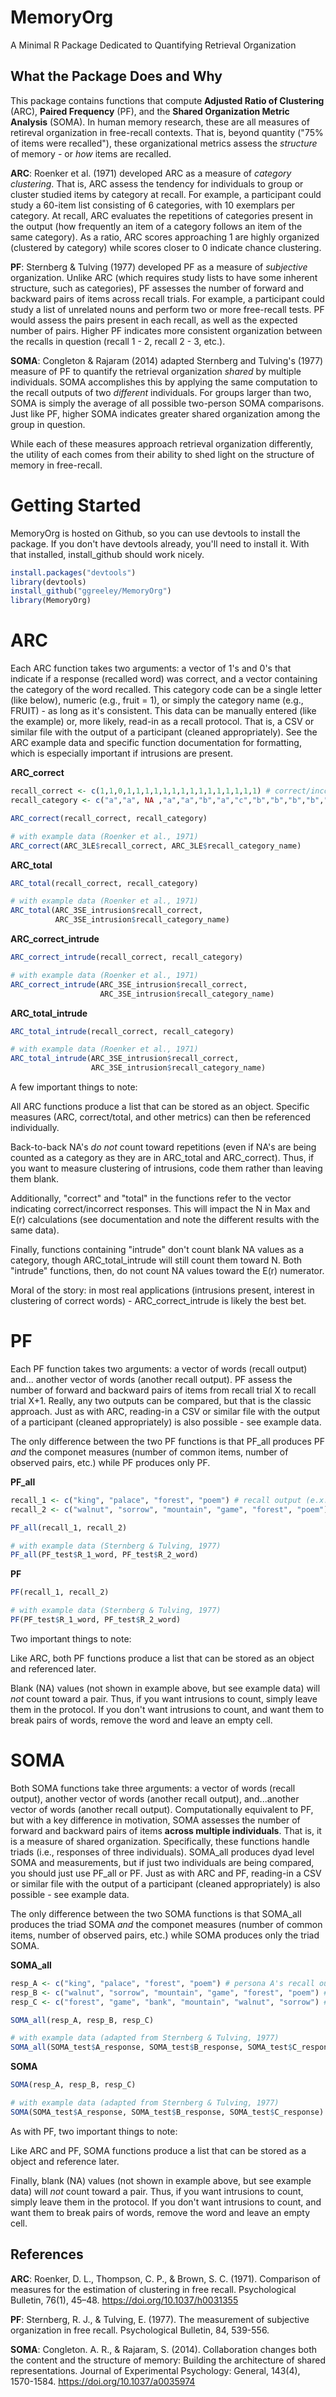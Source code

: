 # MemoryOrg
A Minimal R Package Dedicated to Quantifying Retrieval Organization

## What the Package Does and Why

This package contains functions that compute **Adjusted Ratio of Clustering** (ARC), **Paired Frequency** (PF), and the **Shared Organization Metric Analysis** (SOMA). In human memory research, these are all measures of retireval organization in free-recall contexts. That is, beyond quantity ("75% of items were recalled"), these organizational metrics assess the *structure* of memory - or *how* items are recalled. 

**ARC**: Roenker et al. (1971) developed ARC as a measure of *category clustering*. That is, ARC assess the tendency for individuals to group or cluster studied items by category at recall. For example, a participant could study a 60-item list consisting of 6 categories, with 10 exemplars per category. At recall, ARC evaluates the repetitions of categories present in the output (how frequently an item of a category follows an item of the same category). As a ratio, ARC scores approaching 1 are highly organized (clustered by category) while scores closer to 0 indicate chance clustering.

**PF**: Sternberg & Tulving (1977) developed PF as a measure of *subjective* organization. Unlike ARC (which requires study lists to have some inherent structure, such as categories), PF assesses the number of forward and backward pairs of items across recall trials. For example, a participant could study a list of unrelated nouns and perform two or more free-recall tests. PF would assess the pairs present in each recall, as well as the expected number of pairs. Higher PF indicates more consistent organization between the recalls in question (recall 1 - 2, recall 2 - 3, etc.).

**SOMA**: Congleton & Rajaram (2014) adapted Sternberg and Tulving's (1977) measure of PF to quantify the retrieval organization *shared* by multiple individuals. SOMA accomplishes this by applying the same computation to the recall outputs of two *different* individuals. For groups larger than two, SOMA is simply the average of all possible two-person SOMA comparisons. Just like PF, higher SOMA indicates greater shared organization among the group in question.

While each of these measures approach retrieval organization differently, the utility of each comes from their ability to shed light on the structure of memory in free-recall.

# Getting Started

MemoryOrg is hosted on Github, so you can use devtools to install the package. If you don't have devtools already, you'll need to install it. With that installed, install_github should work nicely.
```r
install.packages("devtools")
library(devtools)
install_github("ggreeley/MemoryOrg")
library(MemoryOrg)
```

# ARC
Each ARC function takes two arguments: a vector of 1's and 0's that indicate if a response (recalled word) was correct, and a vector containing the category of the word recalled. This category code can be a single letter (like below), numeric (e.g., fruit = 1), or simply the category name (e.g., FRUIT) - as long as it's consistent. This data can be manually entered (like the example) or, more likely, read-in as a recall protocol. That is, a CSV or similar file with the output of a participant (cleaned appropriately). See the ARC example data and specific function documentation for formatting, which is especially important if intrusions are present.

**ARC_correct**  
```r
recall_correct <- c(1,1,0,1,1,1,1,1,1,1,1,1,1,1,1,1,1,1) # correct/incorrect
recall_category <- c("a","a", NA ,"a","a","b","a","c","b","b","b","b","c","b","c","c","c","c") # corresponding categories

ARC_correct(recall_correct, recall_category)

# with example data (Roenker et al., 1971)
ARC_correct(ARC_3LE$recall_correct, ARC_3LE$recall_category_name)
```

**ARC_total**  
```r
ARC_total(recall_correct, recall_category)

# with example data (Roenker et al., 1971)
ARC_total(ARC_3SE_intrusion$recall_correct,
          ARC_3SE_intrusion$recall_category_name)
```

**ARC_correct_intrude**  
```r
ARC_correct_intrude(recall_correct, recall_category)

# with example data (Roenker et al., 1971)
ARC_correct_intrude(ARC_3SE_intrusion$recall_correct,
                    ARC_3SE_intrusion$recall_category_name)
```

**ARC_total_intrude**  
```r
ARC_total_intrude(recall_correct, recall_category)

# with example data (Roenker et al., 1971)
ARC_total_intrude(ARC_3SE_intrusion$recall_correct,
                  ARC_3SE_intrusion$recall_category_name)
```

A few important things to note: 

All ARC functions produce a list that can be stored as an object. Specific measures (ARC, correct/total, and other metrics) can then be referenced individually.

Back-to-back NA's *do not* count toward repetitions (even if NA's are being counted as a category as they are in ARC_total and ARC_correct). Thus, if you want to measure clustering of intrusions, code them rather than leaving them blank. 

Additionally, "correct" and "total" in the functions refer to the vector indicating correct/incorrect responses. This will impact the N in Max and E(r) calculations (see documentation and note the different results with the same data). 

Finally, functions containing "intrude" don't count blank NA values as a category, though ARC_total_intrude will still count them toward N. Both "intrude" functions, then, do not count NA values toward the E(r) numerator.

Moral of the story: in most real applications (intrusions present, interest in clustering of correct words) - ARC_correct_intrude is likely the best bet.

# PF 
Each PF function takes two arguments: a vector of words (recall output) and... another vector of words (another recall output). PF assess the number of forward and backward pairs of items from recall trial X to recall trial X+1. Really, any two outputs can be compared, but that is the classic approach. Just as with ARC, reading-in a CSV or similar file with the output of a participant (cleaned appropriately) is also possible - see example data.

The only difference between the two PF functions is that PF_all produces PF *and* the componet measures (number of common items, number of observed pairs, etc.) while PF produces only PF.

**PF_all**  
```r
recall_1 <- c("king", "palace", "forest", "poem") # recall output (e.x., recall 1)
recall_2 <- c("walnut", "sorrow", "mountain", "game", "forest", "poem") # another recall output (e.x., recall 2)

PF_all(recall_1, recall_2)

# with example data (Sternberg & Tulving, 1977)
PF_all(PF_test$R_1_word, PF_test$R_2_word)
```

**PF**
```r
PF(recall_1, recall_2)

# with example data (Sternberg & Tulving, 1977)
PF(PF_test$R_1_word, PF_test$R_2_word)
```

Two important things to note: 

Like ARC, both PF functions produce a list that can be stored as an object and referenced later.

Blank (NA) values (not shown in example above, but see example data) will *not* count toward a pair. Thus, if you want intrusions to count, simply leave them in the protocol. If you don't want intrusions to count, and want them to break pairs of words, remove the word and leave an empty cell.

# SOMA
Both SOMA functions take three arguments: a vector of words (recall output), another vector of words (another recall output), and...another vector of words (another recall output). Computationally equivalent to PF, but with a key difference in motivation, SOMA assesses the number of forward and backward pairs of items **across multiple individuals**. That is, it is a measure of shared organization.  Specifically, these functions handle triads (i.e., responses of three individuals). SOMA_all produces dyad level SOMA and measurements, but if just two individuals are being compared, you should just use PF_all or PF. Just as with ARC and PF, reading-in a CSV or similar file with the output of a participant (cleaned appropriately) is also possible - see example data.

The only difference between the two SOMA functions is that SOMA_all produces the triad SOMA *and* the componet measures (number of common items, number of observed pairs, etc.) while SOMA produces only the triad SOMA.

**SOMA_all** 
```r
resp_A <- c("king", "palace", "forest", "poem") # persona A's recall output
resp_B <- c("walnut", "sorrow", "mountain", "game", "forest", "poem") # person B's recall output
resp_C <- c("forest", "game", "bank", "mountain", "walnut", "sorrow") # person C's recall output

SOMA_all(resp_A, resp_B, resp_C)

# with example data (adapted from Sternberg & Tulving, 1977)
SOMA_all(SOMA_test$A_response, SOMA_test$B_response, SOMA_test$C_response)
```

**SOMA**  
```r
SOMA(resp_A, resp_B, resp_C)

# with example data (adapted from Sternberg & Tulving, 1977)
SOMA(SOMA_test$A_response, SOMA_test$B_response, SOMA_test$C_response)
```
As with PF, two important things to note: 

Like ARC and PF, SOMA functions produce a list that can be stored as a object and reference later.

Finally, blank (NA) values (not shown in example above, but see example data) will *not* count toward a pair. Thus, if you want intrusions to count, simply leave them in the protocol. If you don't want intrusions to count, and want them to break pairs of words, remove the word and leave an empty cell.

## References
**ARC**: Roenker, D. L., Thompson, C. P., & Brown, S. C. (1971). Comparison of measures for the estimation of clustering in free recall. Psychological Bulletin, 76(1), 45–48. https://doi.org/10.1037/h0031355 

**PF**: Sternberg, R. J., & Tulving, E. (1977). The measurement of subjective organization in free recall. Psychological Bulletin, 84, 539-556.

**SOMA**: Congleton. A. R., & Rajaram, S. (2014). Collaboration changes both the content and the structure of memory: Building the architecture of shared representations. Journal of Experimental Psychology: General, 143(4), 1570-1584. https://doi.org/10.1037/a0035974
